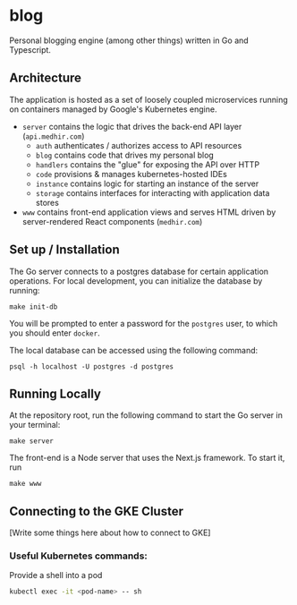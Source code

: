# blog 

Personal blogging engine (among other things) written in Go and Typescript.

## Architecture

The application is hosted as a set of loosely coupled microservices running on containers managed by Google's Kubernetes engine.

- `server` contains the logic that drives the back-end API layer (`api.medhir.com`)
    - `auth` authenticates / authorizes access to API resources
    - `blog` contains code that drives my personal blog
    - `handlers` contains the "glue" for exposing the API over HTTP
    - `code` provisions & manages kubernetes-hosted IDEs 
    - `instance` contains logic for starting an instance of the server
    - `storage` contains interfaces for interacting with application data stores
- `www` contains front-end application views and serves HTML driven by server-rendered React components (`medhir.com`)

## Set up / Installation

The Go server connects to a postgres database for certain application operations. For local development, you can initialize the database by running:

```shell script
make init-db
```

You will be prompted to enter a password for the `postgres` user, to which you should enter `docker`.

The local database can be accessed using the following command: 
```shell script
psql -h localhost -U postgres -d postgres
```

## Running Locally

At the repository root, run the following command to start the Go server in your terminal:

```shell script
make server
```

The front-end is a Node server that uses the Next.js framework. To start it, run  

```shell script
make www
```

## Connecting to the GKE Cluster

[Write some things here about how to connect to GKE]


### Useful Kubernetes commands: 

Provide a shell into a pod
```sh
kubectl exec -it <pod-name> -- sh
```